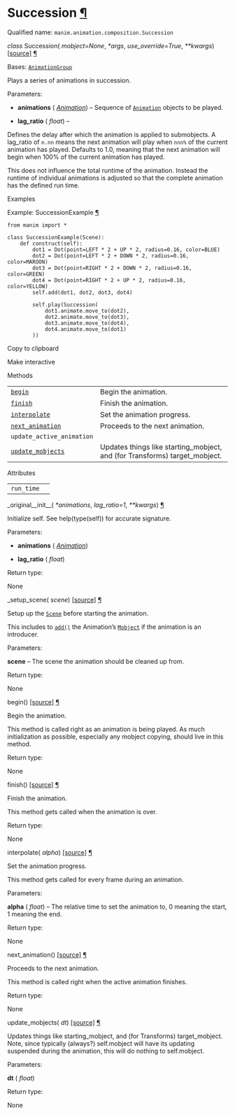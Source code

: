 # Succession [¶](https://docs.manim.community/en/stable/reference/manim.animation.composition.Succession.html\#succession "Link to this heading")

Qualified name: `manim.animation.composition.Succession`

_class_ Succession( _mobject=None_, _\*args_, _use\_override=True_, _\*\*kwargs_) [\[source\]](https://docs.manim.community/en/stable/_modules/manim/animation/composition.html#Succession) [¶](https://docs.manim.community/en/stable/reference/manim.animation.composition.Succession.html#manim.animation.composition.Succession "Link to this definition")

Bases: [`AnimationGroup`](https://docs.manim.community/en/stable/reference/manim.animation.composition.AnimationGroup.html#manim.animation.composition.AnimationGroup "manim.animation.composition.AnimationGroup")

Plays a series of animations in succession.

Parameters:

- **animations** ( [_Animation_](https://docs.manim.community/en/stable/reference/manim.animation.animation.Animation.html#manim.animation.animation.Animation "manim.animation.animation.Animation")) – Sequence of [`Animation`](https://docs.manim.community/en/stable/reference/manim.animation.animation.Animation.html#manim.animation.animation.Animation "manim.animation.animation.Animation") objects to be played.

- **lag\_ratio** ( _float_) –

Defines the delay after which the animation is applied to submobjects. A lag\_ratio of
`n.nn` means the next animation will play when `nnn%` of the current animation has played.
Defaults to 1.0, meaning that the next animation will begin when 100% of the current
animation has played.

This does not influence the total runtime of the animation. Instead the runtime
of individual animations is adjusted so that the complete animation has the defined
run time.


Examples

Example: SuccessionExample [¶](https://docs.manim.community/en/stable/reference/manim.animation.composition.Succession.html#successionexample)

```
from manim import *

class SuccessionExample(Scene):
    def construct(self):
        dot1 = Dot(point=LEFT * 2 + UP * 2, radius=0.16, color=BLUE)
        dot2 = Dot(point=LEFT * 2 + DOWN * 2, radius=0.16, color=MAROON)
        dot3 = Dot(point=RIGHT * 2 + DOWN * 2, radius=0.16, color=GREEN)
        dot4 = Dot(point=RIGHT * 2 + UP * 2, radius=0.16, color=YELLOW)
        self.add(dot1, dot2, dot3, dot4)

        self.play(Succession(
            dot1.animate.move_to(dot2),
            dot2.animate.move_to(dot3),
            dot3.animate.move_to(dot4),
            dot4.animate.move_to(dot1)
        ))

```

Copy to clipboard

Make interactive

Methods

|     |     |
| --- | --- |
| [`begin`](https://docs.manim.community/en/stable/reference/manim.animation.composition.Succession.html#manim.animation.composition.Succession.begin "manim.animation.composition.Succession.begin") | Begin the animation. |
| [`finish`](https://docs.manim.community/en/stable/reference/manim.animation.composition.Succession.html#manim.animation.composition.Succession.finish "manim.animation.composition.Succession.finish") | Finish the animation. |
| [`interpolate`](https://docs.manim.community/en/stable/reference/manim.animation.composition.Succession.html#manim.animation.composition.Succession.interpolate "manim.animation.composition.Succession.interpolate") | Set the animation progress. |
| [`next_animation`](https://docs.manim.community/en/stable/reference/manim.animation.composition.Succession.html#manim.animation.composition.Succession.next_animation "manim.animation.composition.Succession.next_animation") | Proceeds to the next animation. |
| `update_active_animation` |  |
| [`update_mobjects`](https://docs.manim.community/en/stable/reference/manim.animation.composition.Succession.html#manim.animation.composition.Succession.update_mobjects "manim.animation.composition.Succession.update_mobjects") | Updates things like starting\_mobject, and (for Transforms) target\_mobject. |

Attributes

|     |     |
| --- | --- |
| `run_time` |  |

\_original\_\_init\_\_( _\*animations_, _lag\_ratio=1_, _\*\*kwargs_) [¶](https://docs.manim.community/en/stable/reference/manim.animation.composition.Succession.html#manim.animation.composition.Succession._original__init__ "Link to this definition")

Initialize self. See help(type(self)) for accurate signature.

Parameters:

- **animations** ( [_Animation_](https://docs.manim.community/en/stable/reference/manim.animation.animation.Animation.html#manim.animation.animation.Animation "manim.animation.animation.Animation"))

- **lag\_ratio** ( _float_)


Return type:

None

\_setup\_scene( _scene_) [\[source\]](https://docs.manim.community/en/stable/_modules/manim/animation/composition.html#Succession._setup_scene) [¶](https://docs.manim.community/en/stable/reference/manim.animation.composition.Succession.html#manim.animation.composition.Succession._setup_scene "Link to this definition")

Setup up the [`Scene`](https://docs.manim.community/en/stable/reference/manim.scene.scene.Scene.html#manim.scene.scene.Scene "manim.scene.scene.Scene") before starting the animation.

This includes to [`add()`](https://docs.manim.community/en/stable/reference/manim.scene.scene.Scene.html#manim.scene.scene.Scene.add "manim.scene.scene.Scene.add") the Animation’s
[`Mobject`](https://docs.manim.community/en/stable/reference/manim.mobject.mobject.Mobject.html#manim.mobject.mobject.Mobject "manim.mobject.mobject.Mobject") if the animation is an introducer.

Parameters:

**scene** – The scene the animation should be cleaned up from.

Return type:

None

begin() [\[source\]](https://docs.manim.community/en/stable/_modules/manim/animation/composition.html#Succession.begin) [¶](https://docs.manim.community/en/stable/reference/manim.animation.composition.Succession.html#manim.animation.composition.Succession.begin "Link to this definition")

Begin the animation.

This method is called right as an animation is being played. As much
initialization as possible, especially any mobject copying, should live in this
method.

Return type:

None

finish() [\[source\]](https://docs.manim.community/en/stable/_modules/manim/animation/composition.html#Succession.finish) [¶](https://docs.manim.community/en/stable/reference/manim.animation.composition.Succession.html#manim.animation.composition.Succession.finish "Link to this definition")

Finish the animation.

This method gets called when the animation is over.

Return type:

None

interpolate( _alpha_) [\[source\]](https://docs.manim.community/en/stable/_modules/manim/animation/composition.html#Succession.interpolate) [¶](https://docs.manim.community/en/stable/reference/manim.animation.composition.Succession.html#manim.animation.composition.Succession.interpolate "Link to this definition")

Set the animation progress.

This method gets called for every frame during an animation.

Parameters:

**alpha** ( _float_) – The relative time to set the animation to, 0 meaning the start, 1 meaning
the end.

Return type:

None

next\_animation() [\[source\]](https://docs.manim.community/en/stable/_modules/manim/animation/composition.html#Succession.next_animation) [¶](https://docs.manim.community/en/stable/reference/manim.animation.composition.Succession.html#manim.animation.composition.Succession.next_animation "Link to this definition")

Proceeds to the next animation.

This method is called right when the active animation finishes.

Return type:

None

update\_mobjects( _dt_) [\[source\]](https://docs.manim.community/en/stable/_modules/manim/animation/composition.html#Succession.update_mobjects) [¶](https://docs.manim.community/en/stable/reference/manim.animation.composition.Succession.html#manim.animation.composition.Succession.update_mobjects "Link to this definition")

Updates things like starting\_mobject, and (for
Transforms) target\_mobject. Note, since typically
(always?) self.mobject will have its updating
suspended during the animation, this will do
nothing to self.mobject.

Parameters:

**dt** ( _float_)

Return type:

None